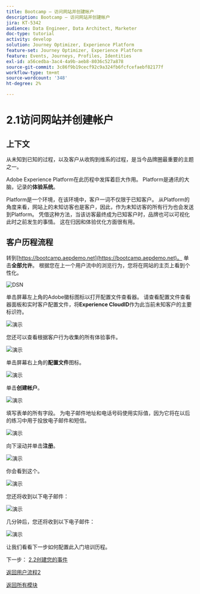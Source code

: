 ```yaml
---
title: Bootcamp — 访问网站并创建帐户
description: Bootcamp — 访问网站并创建帐户
jira: KT-5342
audience: Data Engineer, Data Architect, Marketer
doc-type: tutorial
activity: develop
solution: Journey Optimizer, Experience Platform
feature-set: Journey Optimizer, Experience Platform
feature: Events, Journeys, Profiles, Identities
exl-id: a56cedba-3ac4-4a9b-aeb8-8036c527a878
source-git-commit: 3c86f9b19cecf92c9a324fb6fcfcefaebf82177f
workflow-type: tm+mt
source-wordcount: '348'
ht-degree: 2%

---
```


# 2.1访问网站并创建帐户

## 上下文

从未知到已知的过程，以及客户从收购到维系的过程，是当今品牌圈最重要的主题之一。

Adobe Experience Platform在此历程中发挥着巨大作用。 Platform是通讯的大脑，记录的&#x200B;**体验系统**。

Platform是一个环境，在该环境中，客户一词不仅限于已知客户。 从Platform的角度来看，网站上的未知访客也是客户，因此，作为未知访客的所有行为也会发送到Platform。 凭借这种方法，当该访客最终成为已知客户时，品牌也可以可视化此时之前发生的事情。 这在归因和体验优化方面很有用。

## 客户历程流程

转到[https://bootcamp.aepdemo.net](https://bootcamp.aepdemo.net)。 单击&#x200B;**全部允许**。 根据您在上一个用户流中的浏览行为，您将在网站的主页上看到个性化。

![DSN](./images/web8.png)

单击屏幕左上角的Adobe徽标图标以打开配置文件查看器。 请查看配置文件查看器面板和实时客户配置文件，将&#x200B;**Experience CloudID**&#x200B;作为此当前未知客户的主要标识符。

![演示](./images/pv1.png)

您还可以查看根据客户行为收集的所有体验事件。

![演示](./images/pv3.png)

单击屏幕右上角的&#x200B;**配置文件**&#x200B;图标。

![演示](./images/pv4.png)

单击&#x200B;**创建帐户**。

![演示](./images/pv5.png)

填写表单的所有字段。 为电子邮件地址和电话号码使用实际值，因为它将在以后的练习中用于投放电子邮件和短信。

![演示](./images/pv7.png)

向下滚动并单击&#x200B;**注册**。

![演示](./images/pv8.png)

你会看到这个。

![演示](./images/pv9.png)

您还将收到以下电子邮件：

![演示](./images/pv10.png)

几分钟后，您还将收到以下电子邮件：

![演示](./images/pv11.png)

让我们看看下一步如何配置此入门培训历程。

下一步： [2.2创建您的事件](./ex2.md)

[返回用户流程2](./uc2.md)

[返回所有模块](../../overview.md)
